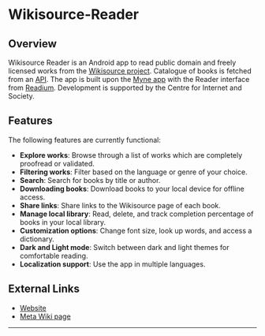 # Wikisource-Reader

## Overview
Wikisource Reader is an Android app to read public domain and freely licensed works from the [Wikisource project](https://en.wikipedia.org/wiki/Wikisource). Catalogue of books is fetched from an [API](https://meta.wikimedia.org/wiki/Wikisource_reader_app#The_API). The app is built upon the [Myne app](https://github.com/Pool-Of-Tears/Myne/) with the Reader interface from [Readium](https://github.com/readium/kotlin-toolkit). Development is supported by the Centre for Internet and Society.

## Features
The following features are currently functional:

- **Explore works**: Browse through a list of works which are completely proofread or validated.
- **Filtering works**: Filter based on the language or genre of your choice.
- **Search**: Search for books by title or author.
- **Downloading books**: Download books to your local device for offline access.
- **Share links**: Share links to the Wikisource page of each book.
- **Manage local library**: Read, delete, and track completion percentage of books in your local library.
- **Customization options**: Change font size, look up words, and access a dictionary.
- **Dark and Light mode**: Switch between dark and light themes for comfortable reading.
- **Localization support**: Use the app in multiple languages.

## External Links
- [Website](https://cis-india.github.io/wikisource-reader-app)
- [Meta Wiki page](https://meta.wikimedia.org/wiki/Wikisource_reader_app)
---
